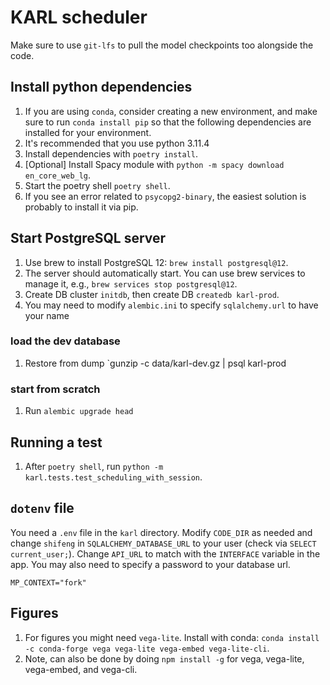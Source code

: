 # KARL scheduler

Make sure to use `git-lfs` to pull the model checkpoints too alongside the code.

## Install python dependencies
1. If you are using `conda`, consider creating a new environment, and make sure
   to run `conda install pip` so that the following dependencies are installed
   for your environment.
2. It's recommended that you use python 3.11.4
3. Install dependencies with `poetry install`.
4. [Optional] Install Spacy module with `python -m spacy download en_core_web_lg`.
5. Start the poetry shell `poetry shell`.
6. If you see an error related to `psycopg2-binary`, the easiest solution is probably to install it via pip.

## Start PostgreSQL server
1. Use brew to install PostgreSQL 12: `brew install postgresql@12`.
2. The server should automatically start. You can use brew services to manage it, e.g., `brew services stop postgresql@12`.
3. Create DB cluster `initdb`, then create DB `createdb karl-prod`.
4. You may need to modify `alembic.ini` to specify `sqlalchemy.url` to have your name

### load the dev database
1. Restore from dump `gunzip -c data/karl-dev.gz | psql karl-prod

### start from scratch
1. Run `alembic upgrade head`

## Running a test
1. After `poetry shell`, run `python -m karl.tests.test_scheduling_with_session`.

## `dotenv` file
You need a `.env` file in the `karl` directory. Modify `CODE_DIR` as needed and change `shifeng` in `SQLALCHEMY_DATABASE_URL` to your user (check via `SELECT current_user;`). 
Change `API_URL` to match with the `INTERFACE` variable in the app. You may also need to specify a password to your database url.
```
MP_CONTEXT="fork"
```

## Figures
1. For figures you might need `vega-lite`. Install with conda: `conda install -c conda-forge vega vega-lite vega-embed vega-lite-cli`.
2. Note, can also be done by doing `npm install -g` for vega, vega-lite, vega-embed, and vega-cli.
